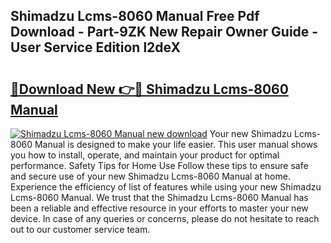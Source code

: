 ## Shimadzu Lcms-8060 Manual Free Pdf Download - Part-9ZK New Repair Owner Guide - User Service Edition l2deX

# <h2><a href="http://bc27662.oget.top/?id=Shimadzu+Lcms-8060+Manual">🔗Download New 👉🔴 Shimadzu Lcms-8060 Manual</a></h2>

[![Shimadzu Lcms-8060 Manual new download](https://i.imgur.com/5g1atiW.png)](http://bc27662.oget.top/?id=Shimadzu+Lcms-8060+Manual)
Your new Shimadzu Lcms-8060 Manual is designed to make your life easier. This user manual shows you how to install, operate, and maintain your product for optimal performance. Safety Tips for Home Use Follow these tips to ensure safe and secure use of your new Shimadzu Lcms-8060 Manual at home. Experience the efficiency of list of features while using your new Shimadzu Lcms-8060 Manual. We trust that the Shimadzu Lcms-8060 Manual has been a reliable and effective resource in your efforts to master your new device. In case of any queries or concerns, please do not hesitate to reach out to our customer service team.
